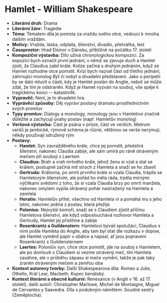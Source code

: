 # Hamlet - William Shakespeare
- **Literární druh:** Drama
- **Literární žánr:** Tragédie
- **Téma:** Tématem díla je pomsta za vraždu svého otce, vedoucí k mnoha dalším vraždám.
- **Motivy:** Vražda, láska, odplata, šílenství, divadlo, přetvářka, lest
- **Časoprostor:** Hrad Elsinor v Dánsku, přibližně na počátku 17. století
- **Kompoziční výstavba:** Dílo užívá chronologickou kompozici. Za expozici bych označil první jednání, v němž se zjevuje duch a Hamlet zjistí, že Claudius zabil krále. Kolize začíná s druhým jednáním, když se Hamlet rozhodne otce pomstít. Krizí bych nazval část od třetího jednání, zahrnující monolog *Být či nebýt* a divadelní představení. Jako o peripetii by se dalo mluvit o části, kdy je Hamlet poslán do Anglie, neboť se může zdát, že tím je odstraněn. Když je Hamet vyzván na souboj, vše spěje k tragickému konci -- katastrofě.
- **Vypravěč:** Není, je to divadelní hra.
- **Vyprávěcí způsoby:** Děj vypráví postavy dramatu prostřednictvím svých promluv
- **Typy promluv:** Dialogy a monology, monology jsou v Hamletovi značně důležité a zachycují úvahy postav (např. Hamletův monolog)
- **Veršová výstavba:** Část je psána v próze, část ve verších. Metrum veršů je jambické, rýmové schéma je různé, většinou se verše nerýmují, někdy používají sdružený rým
- **Postavy:**
  - **Hamlet:** Syn zavražděného krále, chce jej pomstít, předstírá šílenství, nakonec Claudia zabije, ale sám umírá po ráně otráveným mečem při souboji s Laertem
  - **Claudius:** Bratr a vrah mrtvého krále, jehož ženu si vzal a stal se králem, postupně začíná mít strach z Hamleta a snaží se ho zbavit
  - **Gertruda:** Královna, po smrti prvního krále si vzala Claudia, trápila se Hamletovým šílenstvím, ale pořád ho měla ráda, trpěla mírnými výčitkami svědomí z toho, že si vzala Claudia brzy po smrti manžela, nakonec omylem vypila otrávený pohár nastražený na Hamleta a zemřela
  - **Horatio:** Hamletův přítel, všechno od Hamleta ví a pomáhá mu s jeho lstmi, nakonec jediná z postav, která přežije
  - **Polonius:** Nejvyšší komoří, snaží se s Claudiem zjistit příčinu Hamletova šílenství, ale když odposlouchává rozhovor Hamleta a Gertrudy, Hamlet jej přistihne a zabije
  - **Rosenkrantz a Guildenstern:** Hamletovi bývalí spolužáci, Claudius s nimi pošle Hamleta do Anglie, aby tam byl sťat dle rozkazu v dopise, ale Hamlet vyměnil papír v obálce a napsal, ať jsou popraveni Rosenkrantz s Guildensternem
  - **Laertes:** Poloniův syn, chce otce pomstít, jde na souboj s Hamletem, ale po domluvě s Claudiem si vezme otrávený meč, tím Hamleta zasáhne, ale v průběhu zápasu si meče vymění, takže je pak taky zraněn otráveným mečem a zemřou oba
- **Kontext autorovy tvorby:** Další Shakespearova díla: Romeo a Julie, Othello, Král Lear, Macbeth, Kupec benátský.
- **Kontext literární a obecně kulturní:** Renesance (v Anglii v 16. až 17. století), další autoři: Christopher Marlowe, Michel de Montaigne, Miguel de Cervantes y Saavedra. Díla s podobným námětem: Soudné sestry (Zeměplocha).

